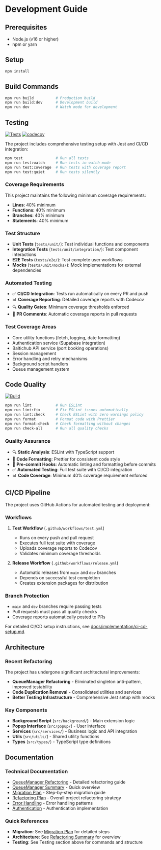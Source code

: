 # Development Guide

## Prerequisites

- Node.js (v16 or higher)
- npm or yarn

## Setup

```bash
npm install
```

## Build Commands

```bash
npm run build          # Production build
npm run build:dev      # Development build
npm run dev            # Watch mode for development
```

## Testing

[![Tests](https://github.com/JustPrivetProject/booking-system-plugin/actions/workflows/test.yml/badge.svg)](https://github.com/JustPrivetProject/booking-system-plugin/actions/workflows/test.yml)
[![codecov](https://codecov.io/gh/JustPrivetProject/booking-system-plugin/branch/main/graph/badge.svg)](https://codecov.io/gh/JustPrivetProject/booking-system-plugin)

The project includes comprehensive testing setup with Jest and CI/CD integration:

```bash
npm test               # Run all tests
npm run test:watch     # Run tests in watch mode
npm run test:coverage  # Run tests with coverage report
npm run test:quiet     # Run tests silently
```

### Coverage Requirements

This project maintains the following minimum coverage requirements:

- **Lines**: 40% minimum
- **Functions**: 40% minimum
- **Branches**: 40% minimum
- **Statements**: 40% minimum

### Test Structure

- **Unit Tests** (`tests/unit/`): Test individual functions and components
- **Integration Tests** (`tests/unit/integration/`): Test component interactions
- **E2E Tests** (`tests/e2e/`): Test complete user workflows
- **Mocks** (`tests/unit/mocks/`): Mock implementations for external dependencies

### Automated Testing

- ✅ **CI/CD Integration**: Tests run automatically on every PR and push
- 📊 **Coverage Reporting**: Detailed coverage reports with Codecov
- 🔍 **Quality Gates**: Minimum coverage thresholds enforced
- 📝 **PR Comments**: Automatic coverage reports in pull requests

### Test Coverage Areas

- Core utility functions (fetch, logging, date formatting)
- Authentication service (Supabase integration)
- Baltichub API service (port booking operations)
- Session management
- Error handling and retry mechanisms
- Background script handlers
- Queue management system

## Code Quality

[![Build](https://github.com/JustPrivetProject/booking-system-plugin/actions/workflows/release.yml/badge.svg)](https://github.com/JustPrivetProject/booking-system-plugin/actions/workflows/release.yml)

```bash
npm run lint           # Run ESLint
npm run lint:fix       # Fix ESLint issues automatically
npm run lint:check     # Check ESLint with zero warnings policy
npm run format         # Format code with Prettier
npm run format:check   # Check formatting without changes
npm run check-all      # Run all quality checks
```

### Quality Assurance

- 🔍 **Static Analysis**: ESLint with TypeScript support
- 🎨 **Code Formatting**: Prettier for consistent code style
- 🔄 **Pre-commit Hooks**: Automatic linting and formatting before commits
- ✅ **Automated Testing**: Full test suite with CI/CD integration
- 📊 **Code Coverage**: Minimum 40% coverage requirement enforced

## CI/CD Pipeline

The project uses GitHub Actions for automated testing and deployment:

### Workflows

1. **Test Workflow** (`.github/workflows/test.yml`)
    - Runs on every push and pull request
    - Executes full test suite with coverage
    - Uploads coverage reports to Codecov
    - Validates minimum coverage thresholds

2. **Release Workflow** (`.github/workflows/release.yml`)
    - Automatic releases from `main` and `dev` branches
    - Depends on successful test completion
    - Creates extension packages for distribution

### Branch Protection

- `main` and `dev` branches require passing tests
- Pull requests must pass all quality checks
- Coverage reports automatically posted to PRs

For detailed CI/CD setup instructions, see [docs/implementation/ci-cd-setup.md](docs/implementation/ci-cd-setup.md).

## Architecture

### Recent Refactoring

The project has undergone significant architectural improvements:

- **QueueManager Refactoring** - Eliminated singleton anti-pattern, improved testability
- **Code Duplication Removal** - Consolidated utilities and services
- **Better Testing Infrastructure** - Comprehensive Jest setup with mocks

### Key Components

- **Background Script** (`src/background/`) - Main extension logic
- **Popup Interface** (`src/popup/`) - User interface
- **Services** (`src/services/`) - Business logic and API integration
- **Utils** (`src/utils/`) - Shared utility functions
- **Types** (`src/types/`) - TypeScript type definitions

## Documentation

### Technical Documentation

- [QueueManager Refactoring](docs/queue-manager-refactoring.md) - Detailed refactoring guide
- [QueueManager Summary](docs/queue-manager-refactoring-summary.md) - Quick overview
- [Migration Plan](docs/queue-manager-migration-plan.md) - Step-by-step migration guide
- [Refactoring Plan](docs/refactoring-plan.md) - Overall project refactoring strategy
- [Error Handling](docs/error-handling.md) - Error handling patterns
- [Authentication](docs/isAppAuth.md) - Authentication implementation

### Quick References

- **Migration**: See [Migration Plan](docs/queue-manager-migration-plan.md) for detailed steps
- **Architecture**: See [Refactoring Summary](docs/queue-manager-refactoring-summary.md) for overview
- **Testing**: See Testing section above for commands and structure
